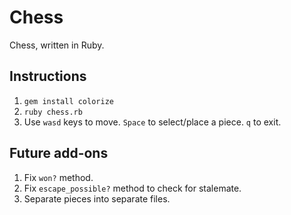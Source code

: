 # Chess

Chess, written in Ruby.

## Instructions

1. `gem install colorize`
2. `ruby chess.rb`
3. Use `wasd` keys to move. `Space` to select/place a piece. `q` to exit.

## Future add-ons

1. Fix `won?` method.
2. Fix `escape_possible?` method to check for stalemate.
3. Separate pieces into separate files.